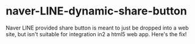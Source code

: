 # naver-LINE-dynamic-share-button
Naver LINE provided share button is meant to just be dropped into a web site, but isn't suitable for integration in2 a html5 web app. Here's the fix!
